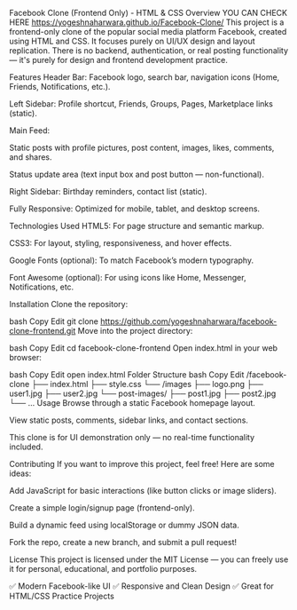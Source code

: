 Facebook Clone (Frontend Only) - HTML & CSS
Overview
YOU CAN CHECK HERE https://yogeshnaharwara.github.io/Facebook-Clone/
This project is a frontend-only clone of the popular social media platform Facebook, created using HTML and CSS.
It focuses purely on UI/UX design and layout replication.
There is no backend, authentication, or real posting functionality — it's purely for design and frontend development practice.

Features
Header Bar: Facebook logo, search bar, navigation icons (Home, Friends, Notifications, etc.).

Left Sidebar: Profile shortcut, Friends, Groups, Pages, Marketplace links (static).

Main Feed:

Static posts with profile pictures, post content, images, likes, comments, and shares.

Status update area (text input box and post button — non-functional).

Right Sidebar: Birthday reminders, contact list (static).

Fully Responsive: Optimized for mobile, tablet, and desktop screens.

Technologies Used
HTML5: For page structure and semantic markup.

CSS3: For layout, styling, responsiveness, and hover effects.

Google Fonts (optional): To match Facebook’s modern typography.

Font Awesome (optional): For using icons like Home, Messenger, Notifications, etc.

Installation
Clone the repository:

bash
Copy
Edit
git clone https://github.com/yogeshnaharwara/facebook-clone-frontend.git
Move into the project directory:

bash
Copy
Edit
cd facebook-clone-frontend
Open index.html in your web browser:

bash
Copy
Edit
open index.html
Folder Structure
bash
Copy
Edit
/facebook-clone
  ├── index.html
  ├── style.css
  └── /images
       ├── logo.png
       ├── user1.jpg
       ├── user2.jpg
       └── post-images/
            ├── post1.jpg
            ├── post2.jpg
            └── ...
Usage
Browse through a static Facebook homepage layout.

View static posts, comments, sidebar links, and contact sections.

This clone is for UI demonstration only — no real-time functionality included.

Contributing
If you want to improve this project, feel free!
Here are some ideas:

Add JavaScript for basic interactions (like button clicks or image sliders).

Create a simple login/signup page (frontend-only).

Build a dynamic feed using localStorage or dummy JSON data.

Fork the repo, create a new branch, and submit a pull request!

License
This project is licensed under the MIT License — you can freely use it for personal, educational, and portfolio purposes.

✅ Modern Facebook-like UI
✅ Responsive and Clean Design
✅ Great for HTML/CSS Practice Projects

